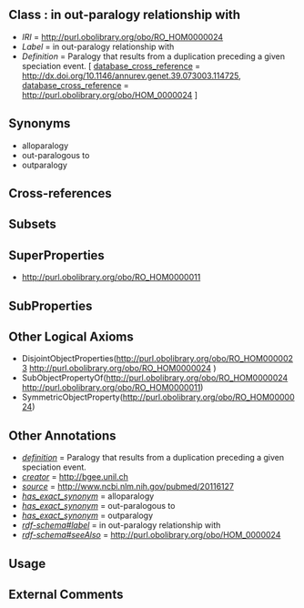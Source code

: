 
## Class : in out-paralogy relationship with

 * *IRI* = http://purl.obolibrary.org/obo/RO_HOM0000024
 * *Label* = in out-paralogy relationship with
 * *Definition* = Paralogy that results from a duplication preceding a given speciation event. [ [database_cross_reference](../../ef/oboInOwl#hasDbXref.md) = http://dx.doi.org/10.1146/annurev.genet.39.073003.114725, [database_cross_reference](../../ef/oboInOwl#hasDbXref.md) = http://purl.obolibrary.org/obo/HOM_0000024 ]

## Synonyms

 * alloparalogy
 * out-paralogous to
 * outparalogy

## Cross-references


## Subsets


## SuperProperties

 * <http://purl.obolibrary.org/obo/RO_HOM0000011>

## SubProperties


## Other Logical Axioms

 * DisjointObjectProperties(<http://purl.obolibrary.org/obo/RO_HOM0000023> <http://purl.obolibrary.org/obo/RO_HOM0000024> )
 * SubObjectPropertyOf(<http://purl.obolibrary.org/obo/RO_HOM0000024> <http://purl.obolibrary.org/obo/RO_HOM0000011>)
 * SymmetricObjectProperty(<http://purl.obolibrary.org/obo/RO_HOM0000024>)

## Other Annotations

 * *[definition](../../IAO/15/IAO_0000115.md)* = Paralogy that results from a duplication preceding a given speciation event.
 * *[creator](../../or/creator.md)* = http://bgee.unil.ch
 * *[source](../../ce/source.md)* = http://www.ncbi.nlm.nih.gov/pubmed/20116127
 * *[has_exact_synonym](../../ym/oboInOwl#hasExactSynonym.md)* = alloparalogy
 * *[has_exact_synonym](../../ym/oboInOwl#hasExactSynonym.md)* = out-paralogous to
 * *[has_exact_synonym](../../ym/oboInOwl#hasExactSynonym.md)* = outparalogy
 * *[rdf-schema#label](../../el/rdf-schema#label.md)* = in out-paralogy relationship with
 * *[rdf-schema#seeAlso](../../so/rdf-schema#seeAlso.md)* = http://purl.obolibrary.org/obo/HOM_0000024

## Usage


## External Comments

